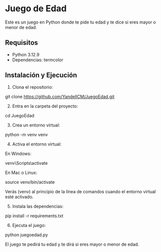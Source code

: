 # Juego de Edad

Este es un juego en Python donde te pide tu edad y te dice si eres mayor o menor de edad.

## Requisitos

- Python 3.12.9
- Dependencias: termcolor

## Instalación y Ejecución

1. Clona el repositorio:

git clone https://github.com/YandellCM/JuegoEdad.git

2. Entra en la carpeta del proyecto:

cd JuegoEdad

3. Crea un entorno virtual:

python -m venv venv

4. Activa el entorno virtual:

En Windows:

venv\Scripts\activate

En Mac o Linux:

source venv/bin/activate

Verás (venv) al principio de la línea de comandos cuando el entorno virtual esté activado.

5. Instala las dependencias:

pip install -r requirements.txt

6. Ejecuta el juego:

python juegoedad.py

El juego te pedirá tu edad y te dirá si eres mayor o menor de edad.
